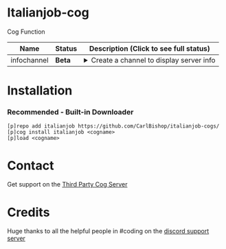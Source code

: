 # Italianjob-cog

Cog Function

| Name | Status | Description (Click to see full status)
| --- | --- | --- |
| infochannel | **Beta** | <details><summary>Create a channel to display server info</summary>Due to rate limits, this does not update as often as it once did</details> |

# Installation
### Recommended - Built-in Downloader
```
[p]repo add italianjob https://github.com/CarlBishop/italianjob-cogs/
[p]cog install italianjob <cogname>
[p]load <cogname>
```

# Contact
Get support on the [Third Party Cog Server](https://discord.gg/GET4DVk)

# Credits

Huge thanks to all the helpful people in #coding on the [discord support server](https://discord.gg/red)
